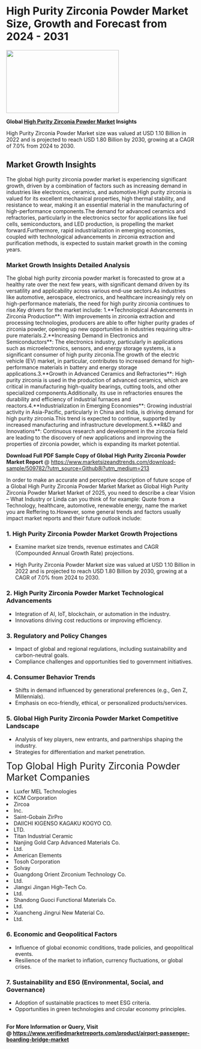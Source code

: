 <H1>High Purity Zirconia Powder Market Size, Growth and Forecast from 2024 - 2031</H1><img class="aligncenter size-medium wp-image-584254" src="https://thirdeyenews.in/wp-content/uploads/2024/09/Global-Market-Research-300x168.jpeg" alt="" width="300" height="168" /><p><strong>Global&nbsp;<a href="https://www.marketsizeandtrends.com/download-sample/509782/?utm_source=Github8j?utm_medium=213">High Purity Zirconia Powder Market</a> Insights</strong></p><p>High Purity Zirconia Powder Market size was valued at USD 1.10 Billion in 2022 and is projected to reach USD 1.80 Billion by 2030, growing at a CAGR of 7.0% from 2024 to 2030.</p><p><h2>Market Growth Insights</h2> The global high purity zirconia powder market is experiencing significant growth, driven by a combination of factors such as increasing demand in industries like electronics, ceramics, and automotive.High purity zirconia is valued for its excellent mechanical properties, high thermal stability, and resistance to wear, making it an essential material in the manufacturing of high-performance components.The demand for advanced ceramics and refractories, particularly in the electronics sector for applications like fuel cells, semiconductors, and LED production, is propelling the market forward.Furthermore, rapid industrialization in emerging economies, coupled with technological advancements in zirconia extraction and purification methods, is expected to sustain market growth in the coming years. <h3>Market Growth Insights Detailed Analysis</h3> The global high purity zirconia powder market is forecasted to grow at a healthy rate over the next few years, with significant demand driven by its versatility and applicability across various end-use sectors.As industries like automotive, aerospace, electronics, and healthcare increasingly rely on high-performance materials, the need for high purity zirconia continues to rise.Key drivers for the market include: 1.**Technological Advancements in Zirconia Production**: With improvements in zirconia extraction and processing technologies, producers are able to offer higher purity grades of zirconia powder, opening up new opportunities in industries requiring ultra-pure materials.2.**Increasing Demand in Electronics and Semiconductors**: The electronics industry, particularly in applications such as microelectronics, sensors, and energy storage systems, is a significant consumer of high purity zirconia.The growth of the electric vehicle (EV) market, in particular, contributes to increased demand for high-performance materials in battery and energy storage applications.3.**Growth in Advanced Ceramics and Refractories**: High purity zirconia is used in the production of advanced ceramics, which are critical in manufacturing high-quality bearings, cutting tools, and other specialized components.Additionally, its use in refractories ensures the durability and efficiency of industrial furnaces and reactors.4.**Industrialization in Emerging Economies**: Growing industrial activity in Asia-Pacific, particularly in China and India, is driving demand for high purity zirconia.This trend is expected to continue, supported by increased manufacturing and infrastructure development.5.**R&D and Innovations**: Continuous research and development in the zirconia field are leading to the discovery of new applications and improving the properties of zirconia powder, which is expanding its market potential.</p><p><span class=""><strong>Download Full PDF Sample Copy of Global High Purity Zirconia Powder Market Report</strong> @ <a href="https://www.marketsizeandtrends.com/download-sample/509782/?utm_source=Github8j?utm_medium=213" target="_blank">https://www.marketsizeandtrends.com/download-sample/509782/?utm_source=Github8j?utm_medium=213</a></span></p><p>In order to make an accurate and perceptive description of future scope of a Global&nbsp;High Purity Zirconia Powder Market Market as Global&nbsp;High Purity Zirconia Powder Market Market of 2025, you need to describe a clear Vision &ndash; What Industry or Linda can you think of for example: Quote from a Technology, healthcare, automotive, renewable energy, name the market you are Reffering to.However, some general trends and factors usually impact market reports and their future outlook include:</p><h3>1.&nbsp;<strong>High Purity Zirconia Powder Market Growth Projections</strong></h3><ul><li>Examine market size trends, revenue estimates and CAGR (Compounded Annual Growth Rate) projections.</li><li><p>High Purity Zirconia Powder Market size was valued at USD 1.10 Billion in 2022 and is projected to reach USD 1.80 Billion by 2030, growing at a CAGR of 7.0% from 2024 to 2030.</p></li></ul><h3>2.&nbsp;<strong>High Purity Zirconia Powder Market Technological Advancements</strong></h3><ul><li>Integration of AI, IoT, blockchain, or automation in the industry.</li><li>Innovations driving cost reductions or improving efficiency.</li></ul><h3>3.&nbsp;<strong>Regulatory and Policy Changes</strong></h3><ul><li>Impact of global and regional regulations, including sustainability and carbon-neutral goals.</li><li>Compliance challenges and opportunities tied to government initiatives.</li></ul><h3>4.&nbsp;<strong>Consumer Behavior Trends</strong></h3><ul><li>Shifts in demand influenced by generational preferences (e.g., Gen Z, Millennials).</li><li>Emphasis on eco-friendly, ethical, or personalized products/services.</li></ul><h3>5.&nbsp;<strong>Global High Purity Zirconia Powder Market Competitive Landscape</strong></h3><ul><li>Analysis of key players, new entrants, and partnerships shaping the industry.</li><li>Strategies for differentiation and market penetration.</li></ul><p data-pm-slice="1 1 []"><span style="color: inherit; font-family: inherit; font-size: 25px;">Top Global High Purity Zirconia Powder Market Companies</span></p><div class="" data-test-id=""><p><li>Luxfer MEL Technologies</li><li> KCM Corporation</li><li> Zircoa</li><li> Inc.</li><li> Saint-Gobain ZirPro</li><li> DAIICHI KIGENSO KAGAKU KOGYO CO.</li><li> LTD.</li><li> Titan Industrial Ceramic</li><li> Nanjing Gold Carp Advanced Materials Co.</li><li>Ltd.</li><li> American Elements</li><li> Tosoh Corporation</li><li> Solvay</li><li> Guangdong Orient Zirconium Technology Co.</li><li> Ltd.</li><li> Jiangxi Jingan High-Tech Co.</li><li> Ltd.</li><li> Shandong Guoci Functional Materials Co.</li><li> Ltd.</li><li> Xuancheng Jingrui New Material Co.</li><li> Ltd.</li></p></div><h3>6.&nbsp;<strong>Economic and Geopolitical Factors</strong></h3><ul><li>Influence of global economic conditions, trade policies, and geopolitical events.</li><li>Resilience of the market to inflation, currency fluctuations, or global crises.</li></ul><h3>7.&nbsp;<strong>Sustainability and ESG (Environmental, Social, and Governance)</strong></h3><ul><li>Adoption of sustainable practices to meet ESG criteria.</li><li>Opportunities in green technologies and circular economy principles.</li></ul><h2><strong style="font-size: 14px;">For More Information or Query, Visit @&nbsp;</strong><a style="background-color: #ffffff; font-size: 14px;" href="https://www.marketsizeandtrends.com/report/high-purity-zirconia-powder-market/" target="_blank">https://www.verifiedmarketreports.com/product/airport-passenger-boarding-bridge-market</a></h2>